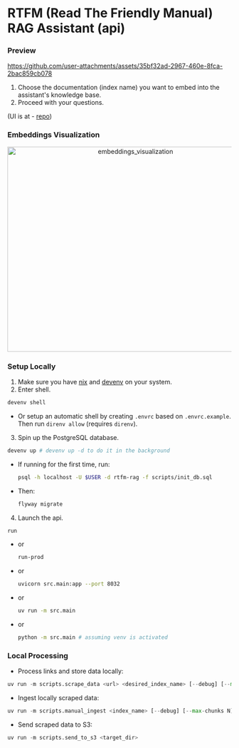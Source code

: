 # RTFM (Read The Friendly Manual) RAG Assistant (api)

### Preview

https://github.com/user-attachments/assets/35bf32ad-2967-460e-8fca-2bac859cb078

1. Choose the documentation (index name) you want to embed into the assistant's knowledge base.
2. Proceed with your questions.

(UI is at - [repo](https://github.com/Asterikss/rtfm-rag-ui))

### Embeddings Visualization

<div align="center">
  <img src="https://github.com/user-attachments/assets/0ce34f6c-eb71-43db-a7a9-047844e930d0" alt="embeddings_visualization" width="560" height="460"/>
</div>

### Setup Locally
1. Make sure you have [nix](https://docs.determinate.systems/) and [devenv](https://devenv.sh/getting-started/) on your system.
2. Enter shell.
```bash
devenv shell
```
  - Or setup an automatic shell by creating `.envrc` based on `.envrc.example`. Then run
    `direnv allow` (requires `direnv`).
3. Spin up the PostgreSQL database.
```bash
devenv up # devenv up -d to do it in the background
```
- If running for the first time, run:
    ```bash
    psql -h localhost -U $USER -d rtfm-rag -f scripts/init_db.sql
    ```
- Then:
    ```bash
    flyway migrate
    ```
4. Launch the api.
  ```bash
  run
  ```
  - or
    ```bash
    run-prod
    ```
  - or
    ```bash
    uvicorn src.main:app --port 8032
    ```
  - or
    ```bash
    uv run -m src.main
    ```
  - or
    ```bash
    python -m src.main # assuming venv is activated
    ```

### Local Processing
- Process links and store data locally:
```python
uv run -m scripts.scrape_data <url> <desired_index_name> [--debug] [--max-depth N] [--max-pages N]
```
- Ingest locally scraped data:
```python
uv run -m scripts.manual_ingest <index_name> [--debug] [--max-chunks N]
```
- Send scraped data to S3:
```python
uv run -m scripts.send_to_s3 <target_dir>
```
